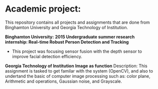 # Academic project:

This repository contains all projects and assignments that are done from Binghamton University and Georgia Technology of Institution. 

**Binghamton University:**
**2015 Undergraduate summer research internship: Real-time Robust Person Detection and Tracking**
- This project was focusing sensor fusion with the depth sensor to improve facial detection efficiency.

**Georgia Technology of Institution**
**Image as function**
Description: This assignment is tasked to get familar with the system (OpenCV), and also to undertand the basic of computer image processing such as: color plane, Arithmetic and operations, Gaussian noise, and Grayscale.
